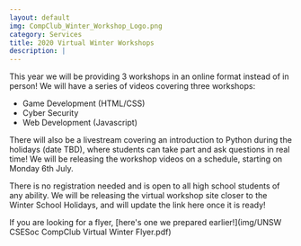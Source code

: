 ```yaml
---
layout: default
img: CompClub_Winter_Workshop_Logo.png
category: Services
title: 2020 Virtual Winter Workshops
description: |
---
```

  This year we will be providing 3 workshops in an online format instead of in person! We will have a series of videos covering three workshops: 
  - Game Development (HTML/CSS)
  - Cyber Security
  - Web Development (Javascript)
 
There will also be a livestream covering an introduction to Python during the holidays (date TBD), where students can take part and ask questions in real time! We will be releasing the workshop videos on a schedule, starting on Monday 6th July. 

There is no registration needed and is open to all high school students of any ability.  We will be releasing the virtual workshop site closer to the Winter School Holidays, and will update the link here once it is ready!

If you are looking for a flyer, [here's one we prepared earlier!](img/UNSW CSESoc CompClub Virtual Winter Flyer.pdf)

